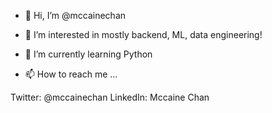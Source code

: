 - 👋 Hi, I’m @mccainechan
- 👀 I’m interested in mostly backend, ML, data engineering!
- 🌱 I’m currently learning Python


- 📫 How to reach me ...

Twitter: @mccainechan
LinkedIn: Mccaine Chan


